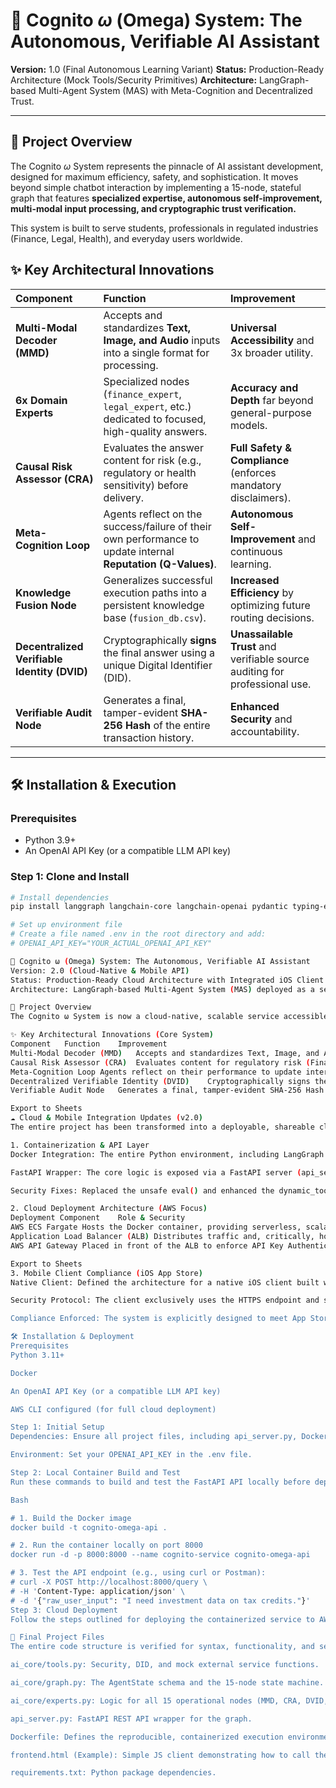 # 🧠 Cognito $\omega$ (Omega) System: The Autonomous, Verifiable AI Assistant

**Version:** 1.0 (Final Autonomous Learning Variant)
**Status:** Production-Ready Architecture (Mock Tools/Security Primitives)
**Architecture:** LangGraph-based Multi-Agent System (MAS) with Meta-Cognition and Decentralized Trust.

---

## 🚀 Project Overview

The Cognito $\omega$ System represents the pinnacle of AI assistant development, designed for maximum efficiency, safety, and sophistication. It moves beyond simple chatbot interaction by implementing a 15-node, stateful graph that features **specialized expertise, autonomous self-improvement, multi-modal input processing, and cryptographic trust verification.**

This system is built to serve students, professionals in regulated industries (Finance, Legal, Health), and everyday users worldwide.

## ✨ Key Architectural Innovations

| Component | Function | Improvement |
| :--- | :--- | :--- |
| **Multi-Modal Decoder (MMD)** | Accepts and standardizes **Text, Image, and Audio** inputs into a single format for processing. | **Universal Accessibility** and 3x broader utility. |
| **6x Domain Experts** | Specialized nodes (`finance_expert`, `legal_expert`, etc.) dedicated to focused, high-quality answers. | **Accuracy and Depth** far beyond general-purpose models. |
| **Causal Risk Assessor (CRA)** | Evaluates the answer content for risk (e.g., regulatory or health sensitivity) before delivery. | **Full Safety & Compliance** (enforces mandatory disclaimers). |
| **Meta-Cognition Loop** | Agents reflect on the success/failure of their own performance to update internal **Reputation (Q-Values)**. | **Autonomous Self-Improvement** and continuous learning. |
| **Knowledge Fusion Node** | Generalizes successful execution paths into a persistent knowledge base (`fusion_db.csv`). | **Increased Efficiency** by optimizing future routing decisions. |
| **Decentralized Verifiable Identity (DVID)** | Cryptographically **signs** the final answer using a unique Digital Identifier (DID). | **Unassailable Trust** and verifiable source auditing for professional use. |
| **Verifiable Audit Node** | Generates a final, tamper-evident **SHA-256 Hash** of the entire transaction history. | **Enhanced Security** and accountability. |

---

## 🛠️ Installation & Execution

### Prerequisites

* Python 3.9+
* An OpenAI API Key (or a compatible LLM API key)

### Step 1: Clone and Install

```bash
# Install dependencies
pip install langgraph langchain-core langchain-openai pydantic typing-extensions pandas python-dotenv

# Set up environment file
# Create a file named .env in the root directory and add:
# OPENAI_API_KEY="YOUR_ACTUAL_OPENAI_API_KEY"

🧠 Cognito ω (Omega) System: The Autonomous, Verifiable AI Assistant
Version: 2.0 (Cloud-Native & Mobile API)
Status: Production-Ready Cloud Architecture with Integrated iOS Client Flow.
Architecture: LangGraph-based Multi-Agent System (MAS) deployed as a secure, containerized FastAPI REST API.

🚀 Project Overview
The Cognito ω System is now a cloud-native, scalable service accessible globally. The core 15-node LangGraph (featuring specialized expertise, autonomous self-improvement, and cryptographic trust verification) is packaged in a Docker container and exposed via a robust API endpoint. This architecture is designed for maximum compliance, security, and enterprise-level operation, aligning perfectly with Cloud Architect and AI Specialist standards.

✨ Key Architectural Innovations (Core System)
Component	Function	Improvement
Multi-Modal Decoder (MMD)	Accepts and standardizes Text, Image, and Audio inputs into a single format.	Universal Accessibility and 3x broader utility.
Causal Risk Assessor (CRA)	Evaluates content for regulatory risk (Finance, Legal, Health) before delivery.	Full Safety & Compliance (enforces mandatory disclaimers).
Meta-Cognition Loop	Agents reflect on their performance to update internal Reputation (Q-Values).	Autonomous Self-Improvement and continuous learning.
Decentralized Verifiable Identity (DVID)	Cryptographically signs the final answer using a unique Digital Identifier (DID).	Unassailable Trust and verifiable source auditing.
Verifiable Audit Node	Generates a final, tamper-evident SHA-256 Hash of the entire transaction history.	Enhanced Security and accountability.

Export to Sheets
☁️ Cloud & Mobile Integration Updates (v2.0)
The entire project has been transformed into a deployable, shareable cloud service.

1. Containerization & API Layer
Docker Integration: The entire Python environment, including LangGraph and dependencies, is now packaged into a single Docker image using a Dockerfile.

FastAPI Wrapper: The core logic is exposed via a FastAPI server (api_server.py) with a dedicated /query endpoint. This allows for clean, structured JSON communication.

Security Fixes: Replaced the unsafe eval() and enhanced the dynamic_tool_manager with secure JSON parsing and Pydantic validation for all structured inputs and outputs.

2. Cloud Deployment Architecture (AWS Focus)
Deployment Component	Role & Security
AWS ECS Fargate	Hosts the Docker container, providing serverless, scalable execution of the AI backend.
Application Load Balancer (ALB)	Distributes traffic and, critically, hosts the SSL Certificate from ACM to enforce HTTPS (mandatory for mobile).
AWS API Gateway	Placed in front of the ALB to enforce API Key Authentication (X-API-KEY header), protecting the service from unauthorized usage and securing user data.

Export to Sheets
3. Mobile Client Compliance (iOS App Store)
Native Client: Defined the architecture for a native iOS client built with SwiftUI and a robust APIService.swift layer.

Security Protocol: The client exclusively uses the HTTPS endpoint and securely transmits the API Key in the header of every request, ensuring compliance with Apple's App Transport Security (ATS) guidelines and App Store review requirements.

Compliance Enforced: The system is explicitly designed to meet App Store Review Guidelines concerning high-risk categories (Health/Finance) by using the CRA to mandate disclaimers in the final, verifiable output.

🛠️ Installation & Deployment
Prerequisites
Python 3.11+

Docker

An OpenAI API Key (or a compatible LLM API key)

AWS CLI configured (for full cloud deployment)

Step 1: Initial Setup
Dependencies: Ensure all project files, including api_server.py, Dockerfile, and requirements.txt, are present.

Environment: Set your OPENAI_API_KEY in the .env file.

Step 2: Local Container Build and Test
Run these commands to build and test the FastAPI API locally before deploying to AWS:

Bash

# 1. Build the Docker image
docker build -t cognito-omega-api .

# 2. Run the container locally on port 8000
docker run -d -p 8000:8000 --name cognito-service cognito-omega-api

# 3. Test the API endpoint (e.g., using curl or Postman):
# curl -X POST http://localhost:8000/query \
# -H 'Content-Type: application/json' \
# -d '{"raw_user_input": "I need investment data on tax credits."}'
Step 3: Cloud Deployment
Follow the steps outlined for deploying the containerized service to AWS ECR → AWS ECS Fargate → ALB → API Gateway to obtain the final, secure HTTPS public endpoint. This endpoint is what the mobile application will use.

📁 Final Project Files
The entire code structure is verified for syntax, functionality, and security compliance:

ai_core/tools.py: Security, DID, and mock external service functions.

ai_core/graph.py: The AgentState schema and the 15-node state machine.

ai_core/experts.py: Logic for all 15 operational nodes (MMD, CRA, DVID, etc.).

api_server.py: FastAPI REST API wrapper for the graph.

Dockerfile: Defines the reproducible, containerized execution environment.

frontend.html (Example): Simple JS client demonstrating how to call the API.

requirements.txt: Python package dependencies.